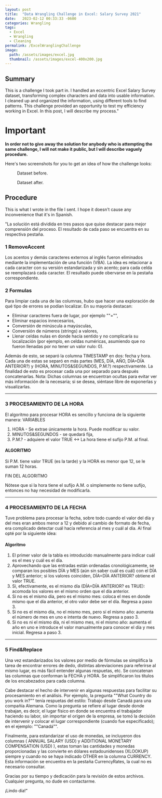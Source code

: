 ```yaml
---
layout: post
title:  "Data Wrangling Challenge in Excel: Salary Survey 2021"
date:   2023-02-12 00:33:33 -0600
categories: Wrangling
tags:
  - Excel
  - Wrangling
  - Cleaning
permalink: /ExcelWranglingChallenge
image: 
  path: /assets/images/excel.jpg
  thumbnail: /assets/images/excel-400x200.jpg
---
```

## Summary
This is a challenge I took part in. I handled an eccentric Excel Salary Survey dataset, transforming complex characters and data into usable information. I cleaned up and organized the information, using different tools to find patterns. This challenge provided an opportunity to test my efficiency working in Excel. In this post, I will describe my process."

# **Important**
**In order not to give away the solution for anybody who is attempting the same challenge, I will not make it public, but I will describe vaguely procedure.**

Here's two screenshots for you to get an idea of how the challenge looks:

<figure class="align-center">
  <a href="#"><img src="{{ site.url }}{{ site.baseurl }}/assets/images/Excel_Wrangling_Challenge/before.jpg" alt=""></a>
  <figcaption>Dataset before.</figcaption>
</figure> 

<figure class="align-center">
  <a href="#"><img src="{{ site.url }}{{ site.baseurl }}/assets/images/Excel_Wrangling_Challenge/after.jpg" alt=""></a>
  <figcaption>Dataset after.</figcaption>
</figure> 

## Procedure
This is what I wrote in the file I sent. I hope it doesn't cause any inconvenience that it's in Spanish.

"La solución está dividida en tres pasos que quise destacar para mejor comprensión del proceso. El resultado de cada paso se encuentra en su respectiva pestaña.

### 1 RemoveAccent
Los acentos y demás caracteres externos al inglés fueron eliminados mediante la implementación de una función (VBA). La idea es relacionar a cada caracter con su versión estandarizada y sin acento; para cada celda se reemplazará cada caracter. El resultado puede obervarse en la pestaña correspondiente.

### 2 Formulas
Para limpiar cada una de las columnas, hubo que hacer una exploración de qué tipo de errores se podían localizar. En su mayoría destacan:
- Eliminar caracteres fuera de lugar, por ejemplo ""="",
- Eliminar espacios innecesarios,
- Conversión de minúscula a mayúsculas,
- Conversión de números (strings) a valores,
- Llenar celdas nulas en donde hacía sentido y no complicaría su localización (por ejemplo, en celdas numéricas, asumiendo que no fueron llenadas por no tener un valor nulo: 0).

Además de esto, se separó la columna TIMESTAMP en dos: fecha y hora. Cada una de estas se separó en más partes (MES, DÍA, AÑO, DÍA=DÍA ANTERIOR?) y (HORA, MINUTOS&SEGUNDOS, P.M.?) respectivamente. La finalidad de esto es procesar cada una por separado para después concatenarlas. 
Nota: Dichas columnas se encuentran ocultas para evitar ver más información de la necesaria; si se desea, siéntase libre de exponerlas y visualizarlas.

***********************

### 3 PROCESAMIENTO DE LA HORA
El algoritmo para procesar HORA es sencillo y funciona de la siguiente manera: 
VARIABLES
1. HORA - Se extrae únicamente la hora. Puede modificar su valor.
2. MINUTOS&SEGUNDOS - se quedará fija, 
3. P.M.? - adquiere el valor TRUE <-> La hora tiene el sufijo P.M. al final.

#### ALGORITMO
Si P.M. tiene valor TRUE (es la tarde) y la HORA es menor que 12, se le suman 12 horas.

FIN DEL ALGORITMO

Nótese que si la hora tiene el sufijo A.M. o simplemente no tiene sufijo, entonces no hay necesidad de modificarla.

***********************
### 4 PROCESAMIENTO DE LA FECHA
Tuve problema para procesar la fecha, sobre todo cuando el valor del día y del mes eran ambos menor a 12 y debido al cambio de formato de fecha, era complicado detectar cuál hacía referencia al mes y cuál al día. Al final opté por la siguiente idea:

#### Algoritmo
1. El primer valor de la tabla es introducido manualmente para indicar cuál es el mes y cuál es el día.
2. Aprovechando que las entradas están ordenadas cronológicamente, se comparan los posibles DÍA y MES (aún sin saber cuál es cuál) con el DÍA y MES anterior; si los valores coinciden, DÍA=DÍA ANTERIOR? obtiene el valor TRUE.
3. Si, efectivamente, es el mismo día (DÍA=DÍA ANTERIOR? es TRUE): acomoda los valores en el mismo orden que el día anterior.
4. Si no es el mismo día, pero es el mismo mes: coloca el mes en donde mismo que el día anterior, el otro valor debe ser el día. Regresa a paso 3.
5. Si no es el mismo día, no el mismo mes, pero sí el mismo año: aumenta el número de mes en uno e intenta de nuevo. Regresa a paso 3.
6. Si no es ni el mismo día, ni el mismo mes, ni el mismo año: aumenta el año en uno e introduce el valor manualmente para conocer el día y mes inicial. Regresa a paso 3.

**********************

### 5 Find&Replace
Una vez estandarizados los valores por medio de fórmulas se simplifica la tarea de encontrar errores de dedo, distintas abreviaciones para referirse al mismo lugar, es más fácil entender algunas respuetas, etc. 
Se concatenan las columnas que conforman la FECHA y HORA.
Se simplificaron los títulos de los encabezados para cada columna.

Cabe destacar el hecho de intervenir en algunas respuestas para facilitar su procesamiento en el análisis. Por ejemplo, la pregunta ""What Country do you work in?"" tenía respuetas del estilo: Trabajo desde Canadá para una compañía Alemana. Como la pregunta se refiere al lugar desde donde trabajan, es decir, el lugar físico en donde se encuentra el trabajador haciendo su labor, sin importar el origen de la empresa, se tomó la decisión de intervenir y colocar el lugar correspondiente (cuando fue especificado); en el ejemplo: ""Canadá"".

Finalmente, para estandarizar el uso de monedas, se incluyeron dos columnas ( ANNUAL SALARY (USD) y ADDITIONAL MONETARY COMPENSATION (USD) ), estas toman las cantidades y monedas proporcionadas y las convierte en dólares estadounidenses (XLOOKUP) siempre y cuando no se haya indicado OTHER en la columna CURRENCY. Esta información se encuentra en la pestaña CurrencyRates, la cual no es necesario consultar.

Gracias por su tiempo y dedicación para la revisión de estos archivos.
Cualquier pregunta, no dude en contactarme.

¡Lindo día!"																			
																			
																			
																			
																			
																			
																			
																			
																			
																			
																			
																			
																			
																			
																			
																			
																			
																			
																			
																			
																			
																			
																			
																			
																			
																			

